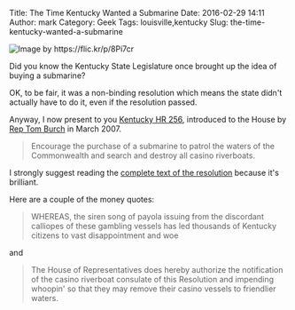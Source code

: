 Title: The Time Kentucky Wanted a Submarine
Date: 2016-02-29 14:11
Author: mark
Category: Geek
Tags: louisville,kentucky
Slug: the-time-kentucky-wanted-a-submarine

<img src="https://static.biek.org/blog/img/5129710439_94e5cd1628_o_d.jpg" alt="Image by https://flic.kr/p/8Pi7cr" />

Did you know the Kentucky State Legislature once brought up the idea of buying a submarine?

OK, to be fair, it was a non-binding resolution which means the state didn't actually have to do it, even if the resolution passed.

Anyway, I now present to you [Kentucky HR 256](https://www.lrc.state.ky.us/recarch/02rs/HR256.htm), introduced to the House by [Rep Tom Burch](https://www.lrc.ky.gov/legislator/h030.htm) in March 2007.

> Encourage the purchase of a submarine to patrol the waters of the Commonwealth and search and destroy all casino riverboats.

I strongly suggest reading the [complete text of the resolution](https://www.lrc.state.ky.us/recarch/02rs/HR256/bill.doc) because it's brilliant.

Here are a couple of the money quotes:

> WHEREAS, the siren song of payola issuing from the discordant calliopes of these gambling vessels has led thousands of Kentucky citizens to vast disappointment and woe

and

> The House of Representatives does hereby authorize the notification of the casino riverboat consulate of this Resolution and impending whoopin' so that they may remove their casino vessels to friendlier waters.
